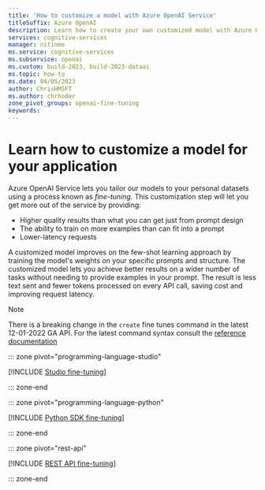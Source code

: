 ```yaml
---
title: 'How to customize a model with Azure OpenAI Service'
titleSuffix: Azure OpenAI
description: Learn how to create your own customized model with Azure OpenAI
services: cognitive-services
manager: nitinme
ms.service: cognitive-services
ms.subservice: openai
ms.custom: build-2023, build-2023-dataai
ms.topic: how-to
ms.date: 04/05/2023
author: ChrisHMSFT
ms.author: chrhoder
zone_pivot_groups: openai-fine-tuning
keywords: 
---
```

# Learn how to customize a model for your application

Azure OpenAI Service lets you tailor our models to your personal datasets using a process known as *fine-tuning*. This customization step will let you get more out of the service by providing:

- Higher quality results than what you can get just from prompt design
- The ability to train on more examples than can fit into a prompt
- Lower-latency requests
 
A customized model improves on the few-shot learning approach by training the model's weights on your specific prompts and structure. The customized model lets you achieve better results on a wider number of tasks without needing to provide examples in your prompt. The result is less text sent and fewer tokens processed on every API call, saving cost and improving request latency.

> [!NOTE]
> There is a breaking change in the `create` fine tunes command in the latest 12-01-2022 GA API. For the latest command syntax consult the [reference documentation](/rest/api/cognitiveservices/azureopenaistable/fine-tunes/create)

::: zone pivot="programming-language-studio"

[!INCLUDE [Studio fine-tuning](../includes/fine-tuning-studio.md)]

::: zone-end

::: zone pivot="programming-language-python"

[!INCLUDE [Python SDK fine-tuning](../includes/fine-tuning-python.md)]

::: zone-end

::: zone pivot="rest-api"

[!INCLUDE [REST API fine-tuning](../includes/fine-tuning-rest.md)]

::: zone-end
